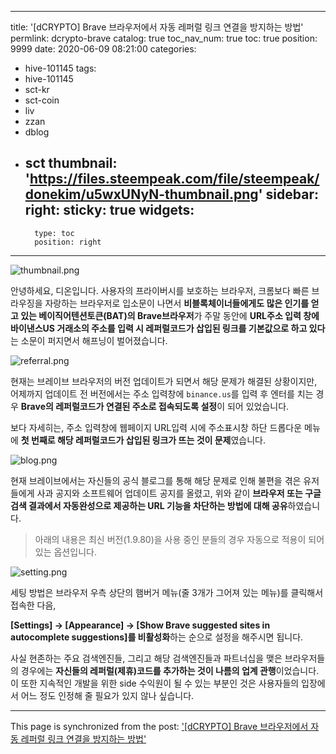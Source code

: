 
---
title: '[dCRYPTO] Brave 브라우저에서 자동 레퍼럴 링크 연결을 방지하는 방법'
permlink: dcrypto-brave
catalog: true
toc_nav_num: true
toc: true
position: 9999
date: 2020-06-09 08:21:00
categories:
- hive-101145
tags:
- hive-101145
- sct-kr
- sct-coin
- liv
- zzan
- dblog
- sct
thumbnail: 'https://files.steempeak.com/file/steempeak/donekim/u5wxUNyN-thumbnail.png'
sidebar:
    right:
        sticky: true
widgets:
    -
        type: toc
        position: right
---


![thumbnail.png](https://files.steempeak.com/file/steempeak/donekim/u5wxUNyN-thumbnail.png)

안녕하세요, 디온입니다. 사용자의 프라이버시를 보호하는 브라우저, 크롬보다 빠른 브라우징을 자랑하는 브라우저로 입소문이 나면서 **비블록체이너들에게도 많은 인기를 얻고 있는 베이직어텐션토큰(BAT)의 Brave브라우저**가 주말 동안에 **URL주소 입력 창에 바이낸스US 거래소의 주소를 입력 시 레퍼럴코드가 삽입된 링크를 기본값으로 하고 있다**는 소문이 퍼지면서 해프닝이 벌어졌습니다.

![referral.png](https://files.steempeak.com/file/steempeak/donekim/aft26jJn-referral.png)

현재는 브레이브 브라우저의 버전 업데이트가 되면서 해당 문제가 해결된 상황이지만, 어제까지 업데이트 전 버전에서는 주소 입력창에 `binance.us`를 입력 후 엔터를 치는 경우 **Brave의 레퍼럴코드가 연결된 주소로 접속되도록 설정**이 되어 있었습니다.

보다 자세히는, 주소 입력창에 웹페이지 URL입력 시에 주소표시창 하단 드롭다운 메뉴에 **첫 번째로 해당 레퍼럴코드가 삽입된 링크가 뜨는 것이 문제**였습니다. 

![blog.png](https://files.steempeak.com/file/steempeak/donekim/N3rPMHyZ-blog.png)

현재 브레이브에서는 자신들의 공식 블로그를 통해 해당 문제로 인해 불편을 겪은 유저들에게 사과 공지와 소프트웨어 업데이트 공지를 올렸고, 위와 같이 **브라우저 또는 구글 검색 결과에서 자동완성으로 제공하는 URL 기능을 차단하는 방법에 대해 공유**하였습니다.

> 아래의 내용은 최신 버전(1.9.80)을 사용 중인 분들의 경우 자동으로 적용이 되어 있는 옵션입니다.

![setting.png](https://files.steempeak.com/file/steempeak/donekim/mGuFdubM-setting.png)

세팅 방법은 브라우저 우측 상단의 햄버거 메뉴(줄 3개가 그어져 있는 메뉴)를 클릭해서 접속한 다음,

**[Settings] → [Appearance] → [Show Brave suggested sites in autocomplete suggestions]를 비활성화**하는 순으로 설정을 해주시면 됩니다.

사실 현존하는 주요 검색엔진들, 그리고 해당 검색엔진들과 파트너십을 맺은 브라우저들의 경우에는 **자신들의 레퍼럴(제휴)코드를 추가하는 것이 나름의 업계 관행**이었습니다. 이 또한 지속적인 개발을 위한 side 수익원이 될 수 있는 부분인 것은 사용자들의 입장에서 어느 정도 인정해 줄 필요가 있지 않나 싶습니다.

- - -

This page is synchronized from the post: ['[dCRYPTO] Brave 브라우저에서 자동 레퍼럴 링크 연결을 방지하는 방법'](https://steemit.com/@donekim/dcrypto-brave)
